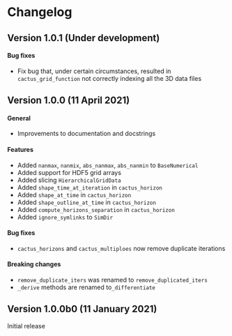 # Changelog

## Version 1.0.1 (Under development)

#### Bug fixes
- Fix bug that, under certain circumstances, resulted in `cactus_grid_function`
  not correctly indexing all the 3D data files

## Version 1.0.0 (11 April 2021)

#### General
- Improvements to documentation and docstrings
#### Features
- Added `nanmax`, `nanmix`, `abs_nanmax`, `abs_nanmin` to `BaseNumerical`
- Added support for HDF5 grid arrays
- Added slicing `HierarchicalGridData`
- Added `shape_time_at_iteration` in `cactus_horizon`
- Added `shape_at_time` in `cactus_horizon`
- Added `shape_outline_at_time` in `cactus_horizon`
- Added `compute_horizons_separation` in `cactus_horizon`
- Added `ignore_symlinks` to `SimDir`
#### Bug fixes
- `cactus_horizons` and `cactus_multiploes` now remove duplicate iterations
#### Breaking changes
- `remove_duplicate_iters` was renamed to `remove_duplicated_iters`
- `_derive` methods are renamed to`_differentiate`

## Version 1.0.0b0 (11 January 2021)

Initial release
